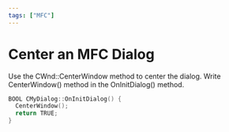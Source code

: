```yaml
---
tags: ["MFC"]
---
```


# Center an MFC Dialog

<!--markdownlint-disable MD013 MD029 MD036 MD024 MD033 MD040 MD042 MD001 MD051 MD025 MD052-->

 Use the CWnd::CenterWindow method to center the dialog. Write CenterWindow() method in the OnInitDialog() method.

```cpp
BOOL CMyDialog::OnInitDialog() { 
  CenterWindow();
  return TRUE;
} 
```
